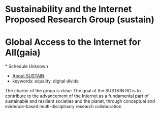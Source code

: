 # Sustainability and the Internet Proposed Research Group (sustain)
# Global Access to the Internet for All(gaia)
<IETFschedule>* Schedule Unknown</IETFschedule>
* [About SUSTAIN](https://datatracker.ietf.org/group/sustain/about/)
* keywords: equality, digital divide

The charter of the group is clear: The goal of the SUSTAIN RG is to contribute to the advancement of the
Internet as a fundamental part of sustainable and resilient societies and
the planet, through conceptual and evidence-based multi-disciplinary
research collaboration.